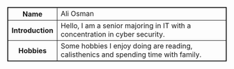 <!DOCTYPE html>
<html>
 <style>
        table, th, td {
  border: 1px solid;
}
    </style>
<head>
<title>GitHub Page</title>
</head>

<body>
<table>
  <tr>
    <th>Name</th>
    <td>Ali Osman</td>
   </tr>
  <tr>
    <th>Introduction</th>
    <td>Hello, I am a senior majoring in IT with a concentration in cyber security.</td>
  
  </tr>
  <tr>
    <th>Hobbies</th>
    <td>Some hobbies I enjoy doing are reading, calisthenics and spending time with family.</td>
  
  </tr>
</table>



</body>

</html>
